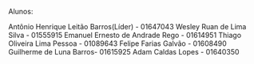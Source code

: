 Alunos: 

Antônio Henrique Leitão Barros(Líder)  - 01647043
Wesley Ruan de Lima Silva - 01555915
Emanuel Ernesto de Andrade Rego - 01614951
Thiago Oliveira Lima Pessoa - 01089643
Felipe Farias Galvão - 01608490
Guilherme de Luna Barros- 01615925
Adam Caldas Lopes - 01640350
